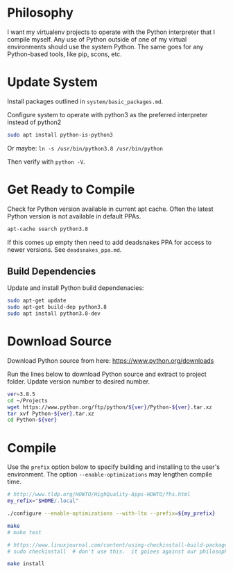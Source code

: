 
# Philosophy

I want my virtualenv projects to operate with the Python interpreter that I compile myself.  Any
use of Python outside of one of my virtual environments should use the system Python.  The same
goes for any Python-based tools, like pip, scons, etc.

# Update System

Install packages outlined in `system/basic_packages.md`.

Configure system to operate with python3 as the preferred interpreter instead of python2

```bash
sudo apt install python-is-python3
```

Or maybe: `ln -s /usr/bin/python3.8 /usr/bin/python`

Then verify with `python -V`.


# Get Ready to Compile

Check for Python version available in current apt cache. Often the latest Python version is not
available in default PPAs.

```bash
apt-cache search python3.8
```

If this comes up empty then need to add deadsnakes PPA for access to newer versions.  See `deadsnakes_ppa.md`.


## Build Dependencies

Update and install Python build dependenacies:

```bash
sudo apt-get update
sudo apt-get build-dep python3.8
sudo apt install python3.8-dev
```

# Download Source

Download Python source from here: https://www.python.org/downloads

Run the lines below to download Python source and extract to project folder.  Update version
number to desired number.

```bash
ver=3.8.5
cd ~/Projects
wget https://www.python.org/ftp/python/${ver}/Python-${ver}.tar.xz
tar xvf Python-${ver}.tar.xz
cd Python-${ver}
```

# Compile

Use the `prefix` option below to specify building and installing to the user's environment.
The option `--enable-optimizations` may lengthen compile time.

```bash
# http://www.tldp.org/HOWTO/HighQuality-Apps-HOWTO/fhs.html
my_refix="$HOME/.local"

./configure --enable-optimizations --with-lto --prefix=${my_prefix}

make
# make test

# https://www.linuxjournal.com/content/using-checkinstall-build-packages-source
# sudo checkinstall  # don't use this.  it goiees against our philosophy.

make install

```
